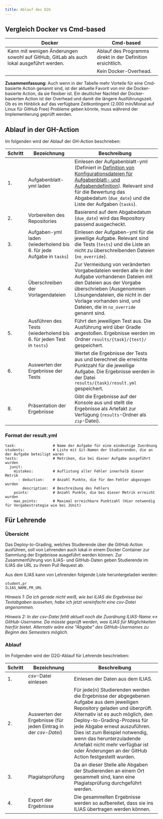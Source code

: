 ```yaml
---
title: Ablauf des D2G
---
```


## Vergleich Docker vs Cmd-based

|Docker|Cmd-based|
|--|--|
|Kann mit wenigen Änderungen sowohl auf GitHub, GitLab als auch lokal ausgeführt werden.|Ablauf des Programms direkt in der Definition ersichtlich.|
||Kein Docker-Overhead.|

**Zusammenfassung:** Auch wenn in der Tabelle mehr Vorteile für eine Cmd-basierte Action genannt sind, ist der aktuelle Favorit von mir die Docker-basierte Action, da sie flexiber ist. Ein deutlicher Nachteil der Docker-basierten Action ist der Overhead und damit die längere Ausführungszeit. Ob es im Hinblick auf das verfügbare Zeitkontingent (2.000 min/Monat auf Linux für GitHub Free) Probleme geben könnte, muss während der Implementierung geprüft werden.

## Ablauf in der GH-Action

Im folgenden wird der Ablauf der GH-Action beschrieben:

|Schritt|Bezeichnung|Beschreibung|
|--|--|--|
|1.|Aufgabenblatt-yml laden|Einlesen der Aufgabenblatt-yml (Definiert in [Definition von Konfigurationsdateien für Aufgabenblatt- und Aufgabendefinition](repository_structure/task_and_assignment_structure.md)). Relevant sind für die Bewertung das Abgabedatum (`due_date`) und die Liste der Aufgaben (`tasks`).|
|2.|Vorbereiten des Repositories|Basierend auf dem Abgabedatum (`due_date`) wird das Repository passend ausgecheckt.|
|3.|Aufgaben-yml laden (wiederholend bis 6. für jede Aufgabe in `tasks`)|Einlesen der Aufgaben-yml für die jeweilige Aufgabe. Relevant sind die Tests (`tests`) und die Liste an nicht zu überschreibenden Dateien (`no_override`).|
|4.|Überschreiben der Vorlagendateien|Zur Vermeidung von veränderten Vorgabedateien werden alle in der Aufgabe vorhandenen Dateien mit den Dateien aus der Vorgabe überschrieben (Ausgenommen Lösungendateien, die nicht in der Vorlage vorhanden sind, und Dateien, die in `no_override` genannt sind.|
|5.|Ausführen des Tests (wiederholend bis 6. für jeden Test in `tests`)|Führt den jeweiligen Test aus. Die Ausführung wird über Gradle angestoßen. Ergebnisse werden im Ordner `results/{task}/{test}/` gespeichert.|
|6.|Auswerten der Ergebnisse der Tests|Wertet die Ergebnisse der Tests aus und berechnet die erreichte Punktzahl für die jeweilige Aufgabe. Die Ergebnisse werden in der Datei `results/{task}/result.yml` gespeichert.|
|8.|Präsentation der Ergebnisse|Gibt die Ergebnisse auf der Konsole aus und stellt die Ergebnisse als Artefakt zur Verfügung (`results`-Ordner als `zip`-Datei).|

### Format der result.yml

```
task:                 # Name der Aufgabe für eine eindeutige Zuordnung
students:             # Liste mit Git-Namen der Studierenden, die an der Aufgabe beteiligt waren
tests:                # Metriken, die bei dieser Aufgabe ausgeführt wurden
  junit:
    mistakes:         # Auflistung aller Fehler innerhalb dieser Metrik
      - deduction:    # Anzahl Punkte, die für den Fehler abgezogen wurden
        description:  # Beschreibung des Fehlers
    points:           # Anzahl Punkte, die bei dieser Metrik erreicht wurden
    max_points:       # Maximal erreichbare Punktzahl (Hier notwendig für Vergabestrategie wie bei JUnit)
```

## Für Lehrende

### Übersicht

Das Deploy-to-Grading, welches Studierende über die GitHub Action ausführen, soll von Lehrenden auch lokal in einem Docker Container zur Sammlung der Ergebnisse ausgeführt werden können. Zur Zusammenführung von ILIAS- und GitHub-Daten geben Studierende im ILIAS die URL zu ihrem Pull Request ab.

Aus dem ILIAS kann von Lehrenden folgende Liste heruntergeladen werden:
```
student,pr
ILIAS_NAME,PR_URL
```
*Hinweis 1: Da ich gerade nicht weiß, wie bei ILIAS die Ergebnisse bei Textabgaben aussehen, habe ich jetzt vereinfacht eine csv-Datei angenommen.*

*Hinweis 2: In der csv-Datei fehlt aktuell noch die Zuordnung ILIAS-Name <-> GitHub-Username. Da müsste geprüft werden, was ILIAS für Möglichkeiten hierfür bietet. Alternativ wäre eine "Abgabe" des GitHub-Usernames zu Beginn des Semesters möglich.*

### Ablauf

Im Folgenden wird der D2G-Ablauf für Lehrende beschrieben:

|Schritt|Bezeichnung|Beschreibung|
|--|--|--|
|1.|*csv*-Datei einlesen|Einlesen der Daten aus dem ILIAS.|
|2.|Auswerten der Ergebnisse (für jeden Eintrag in der *csv-Datei*)|Für jede(n) Studierenden werden die Ergebnisse der abgegebenen Aufgabe aus dem jeweiligen Repository geladen und überprüft. Alternativ ist es auch möglich, den Deploy-to-Grading-Prozess für jede Abgabe erneut auszuführen. Dies ist zum Beispiel notwendig, wenn das herunterzuladende Artefakt nicht mehr verfügbar ist oder Änderungen an der GitHub Action festgestellt wurden.|
|3.|Plagiatsprüfung|Da an dieser Stelle alle Abgaben der Studierenden an einem Ort gesammelt sind, kann eine Plagiatsprüfung durchgeführt werden.|
|4.|Export der Ergebnisse|Die gesammelten Ergebnisse werden so aufbereitet, dass sie ins ILIAS übertragen werden können.|
